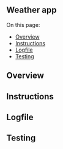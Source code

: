 ## Weather app

On this page:
* [Overview](#overview)
* [Instructions](#instructions)
* [Logfile](#logfile)
* [Testing](#testing)

<a name="overview"></a>
## Overview

<a name="instructions"></a>
## Instructions

<a name="logfile"></a>
## Logfile

<a name="testing"></a>
## Testing
